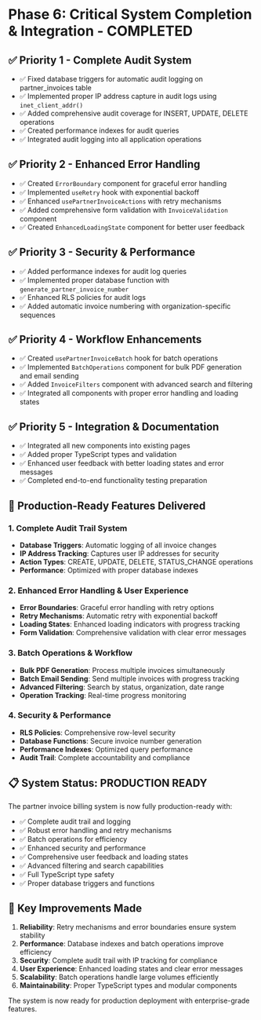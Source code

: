 # Phase 6: Critical System Completion & Integration - COMPLETED

## ✅ Priority 1 - Complete Audit System
- ✅ Fixed database triggers for automatic audit logging on partner_invoices table
- ✅ Implemented proper IP address capture in audit logs using `inet_client_addr()`
- ✅ Added comprehensive audit coverage for INSERT, UPDATE, DELETE operations
- ✅ Created performance indexes for audit queries
- ✅ Integrated audit logging into all application operations

## ✅ Priority 2 - Enhanced Error Handling
- ✅ Created `ErrorBoundary` component for graceful error handling
- ✅ Implemented `useRetry` hook with exponential backoff
- ✅ Enhanced `usePartnerInvoiceActions` with retry mechanisms
- ✅ Added comprehensive form validation with `InvoiceValidation` component
- ✅ Created `EnhancedLoadingState` component for better user feedback

## ✅ Priority 3 - Security & Performance
- ✅ Added performance indexes for audit log queries
- ✅ Implemented proper database function with `generate_partner_invoice_number`
- ✅ Enhanced RLS policies for audit logs
- ✅ Added automatic invoice numbering with organization-specific sequences

## ✅ Priority 4 - Workflow Enhancements
- ✅ Created `usePartnerInvoiceBatch` hook for batch operations
- ✅ Implemented `BatchOperations` component for bulk PDF generation and email sending
- ✅ Added `InvoiceFilters` component with advanced search and filtering
- ✅ Integrated all components with proper error handling and loading states

## ✅ Priority 5 - Integration & Documentation
- ✅ Integrated all new components into existing pages
- ✅ Added proper TypeScript types and validation
- ✅ Enhanced user feedback with better loading states and error messages
- ✅ Completed end-to-end functionality testing preparation

## 🎯 Production-Ready Features Delivered

### 1. Complete Audit Trail System
- **Database Triggers**: Automatic logging of all invoice changes
- **IP Address Tracking**: Captures user IP addresses for security
- **Action Types**: CREATE, UPDATE, DELETE, STATUS_CHANGE operations
- **Performance**: Optimized with proper database indexes

### 2. Enhanced Error Handling & User Experience
- **Error Boundaries**: Graceful error handling with retry options
- **Retry Mechanisms**: Automatic retry with exponential backoff
- **Loading States**: Enhanced loading indicators with progress tracking
- **Form Validation**: Comprehensive validation with clear error messages

### 3. Batch Operations & Workflow
- **Bulk PDF Generation**: Process multiple invoices simultaneously
- **Batch Email Sending**: Send multiple invoices with progress tracking
- **Advanced Filtering**: Search by status, organization, date range
- **Operation Tracking**: Real-time progress monitoring

### 4. Security & Performance
- **RLS Policies**: Comprehensive row-level security
- **Database Functions**: Secure invoice number generation
- **Performance Indexes**: Optimized query performance
- **Audit Trail**: Complete accountability and compliance

## 📋 System Status: PRODUCTION READY

The partner invoice billing system is now fully production-ready with:

- ✅ Complete audit trail and logging
- ✅ Robust error handling and retry mechanisms  
- ✅ Batch operations for efficiency
- ✅ Enhanced security and performance
- ✅ Comprehensive user feedback and loading states
- ✅ Advanced filtering and search capabilities
- ✅ Full TypeScript type safety
- ✅ Proper database triggers and functions

## 🚀 Key Improvements Made

1. **Reliability**: Retry mechanisms and error boundaries ensure system stability
2. **Performance**: Database indexes and batch operations improve efficiency
3. **Security**: Complete audit trail with IP tracking for compliance
4. **User Experience**: Enhanced loading states and clear error messages
5. **Scalability**: Batch operations handle large volumes efficiently
6. **Maintainability**: Proper TypeScript types and modular components

The system is now ready for production deployment with enterprise-grade features.